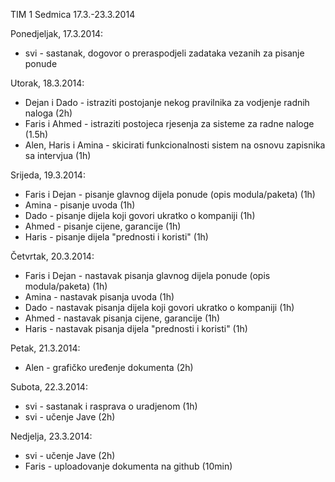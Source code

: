 TIM 1
Sedmica 17.3.-23.3.2014

Ponedjeljak, 17.3.2014:
- svi - sastanak, dogovor o preraspodjeli zadataka vezanih za pisanje ponude

Utorak, 18.3.2014:
- Dejan i Dado - istraziti postojanje nekog pravilnika za vodjenje radnih naloga (2h)
- Faris i Ahmed - istraziti postojeca rjesenja za sisteme za radne naloge (1.5h)
- Alen, Haris i Amina - skicirati funkcionalnosti sistem na osnovu zapisnika sa intervjua (1h)

Srijeda, 19.3.2014:
- Faris i Dejan - pisanje glavnog dijela ponude (opis modula/paketa) (1h)
- Amina - pisanje uvoda (1h)
- Dado - pisanje dijela koji govori ukratko o kompaniji (1h)
- Ahmed - pisanje cijene, garancije (1h)
- Haris - pisanje dijela "prednosti i koristi" (1h)

Četvrtak, 20.3.2014:
- Faris i Dejan - nastavak pisanja glavnog dijela ponude (opis modula/paketa) (1h)
- Amina - nastavak pisanja uvoda (1h)
- Dado - nastavak pisanja dijela koji govori ukratko o kompaniji (1h)
- Ahmed - nastavak pisanja cijene, garancije (1h)
- Haris - nastavak pisanja dijela "prednosti i koristi" (1h)

Petak, 21.3.2014:
- Alen - grafičko uređenje dokumenta (2h)

Subota, 22.3.2014:
- svi - sastanak i rasprava o uradjenom (1h)
- svi - učenje Jave (2h)

Nedjelja, 23.3.2014:
- svi - učenje Jave (2h)
- Faris - uploadovanje dokumenta na github (10min)